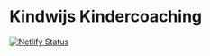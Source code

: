 # Kindwijs Kindercoaching

[![Netlify Status](https://api.netlify.com/api/v1/badges/09c561f5-6d87-4e15-9112-fa183e60ffee/deploy-status)](https://app.netlify.com/sites/happy-borg-db2056/deploys)
